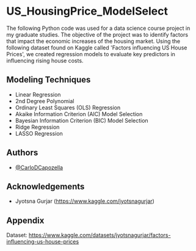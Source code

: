 
# US_HousingPrice_ModelSelect

The following Python code was used for a data science course project in my graduate studies. The objective of the project was to identify factors that impact the economic increases of the housing market. Using the following dataset found on Kaggle called 'Factors influencing US House Prices', we created regression models to evaluate key predictors in influencing rising house costs.

## Modeling Techniques
- Linear Regression
- 2nd Degree Polynomial
- Ordinary Least Squares (OLS) Regression
- Akaike Information Criterion (AIC) Model Selection
- Bayesian Information Criterion (BIC) Model Selection
- Ridge Regression
- LASSO Regression

## Authors

- [@CarloDCapozella](https://github.com/CarloDCapozella)

## Acknowledgements

 - Jyotsna Gurjar (https://www.kaggle.com/jyotsnagurjar)

## Appendix

Dataset: https://www.kaggle.com/datasets/jyotsnagurjar/factors-influencing-us-house-prices